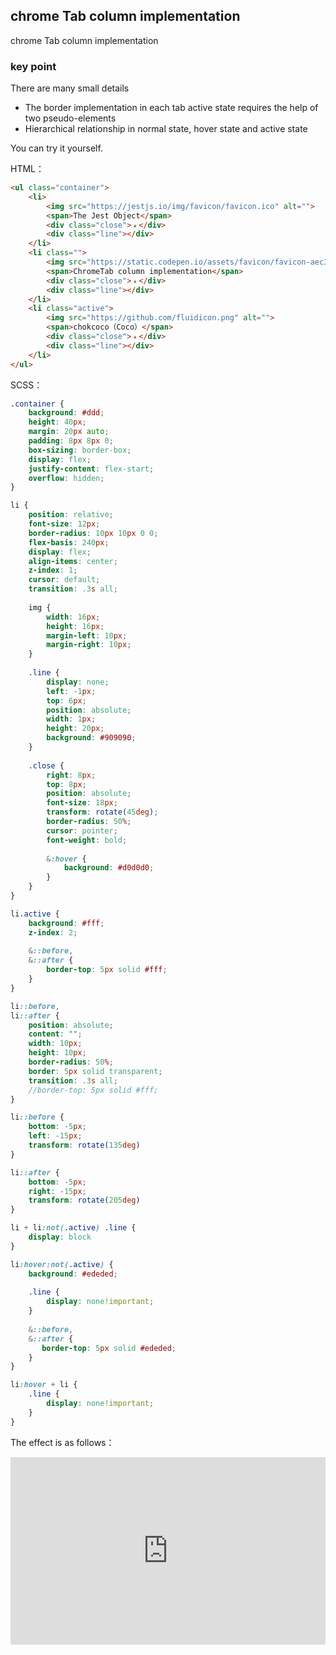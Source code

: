 ## chrome Tab column implementation

chrome Tab column implementation

### key point

There are many small details

+ The border implementation in each tab active state requires the help of two pseudo-elements
+ Hierarchical relationship in normal state, hover state and active state

You can try it yourself.

HTML：

```HTML
<ul class="container">
    <li>
        <img src="https://jestjs.io/img/favicon/favicon.ico" alt="">
        <span>The Jest Object</span>
        <div class="close">﹢</div>
        <div class="line"></div>
    </li>
    <li class="">
        <img src="https://static.codepen.io/assets/favicon/favicon-aec34940fbc1a6e787974dcd360f2c6b63348d4b1f4e06c77743096d55480f33.ico" alt="">
        <span>ChromeTab column implementation</span>
        <div class="close">﹢</div>
        <div class="line"></div>
    </li>
    <li class="active">
        <img src="https://github.com/fluidicon.png" alt="">
        <span>chokcoco（Coco）</span>
        <div class="close">﹢</div>
        <div class="line"></div>
    </li>
</ul>
```

SCSS：
```scss
.container {
    background: #ddd;
    height: 40px;
    margin: 20px auto;
    padding: 8px 8px 0;
    box-sizing: border-box;
    display: flex;
    justify-content: flex-start;
    overflow: hidden;
}

li {
    position: relative;
    font-size: 12px;
    border-radius: 10px 10px 0 0;
    flex-basis: 240px;
    display: flex;
    align-items: center;
    z-index: 1;
    cursor: default;
    transition: .3s all;
    
    img {
        width: 16px;
        height: 16px;
        margin-left: 10px;
        margin-right: 10px; 
    }
    
    .line {
        display: none;
        left: -1px;
        top: 6px;
        position: absolute;
        width: 1px; 
        height: 20px;
        background: #909090;
    }
    
    .close {
        right: 8px;
        top: 8px;
        position: absolute;
        font-size: 18px;
        transform: rotate(45deg);
        border-radius: 50%;
        cursor: pointer;
        font-weight: bold;
        
        &:hover {
            background: #d0d0d0;
        }
    }
}

li.active {
    background: #fff;
    z-index: 2;
    
    &::before,
    &::after {
        border-top: 5px solid #fff;
    }
}

li::before,
li::after {
    position: absolute;
    content: "";
    width: 10px;
    height: 10px;
    border-radius: 50%;
    border: 5px solid transparent;
    transition: .3s all;
    //border-top: 5px solid #fff;
}

li::before {
    bottom: -5px;
    left: -15px;
    transform: rotate(135deg)
}

li::after {
    bottom: -5px;
    right: -15px;
    transform: rotate(205deg)
}

li + li:not(.active) .line {
    display: block
}

li:hover:not(.active) {
    background: #ededed;
    
    .line {
        display: none!important;
    }
    
    &::before,
    &::after {
       border-top: 5px solid #ededed; 
    }
}

li:hover + li {
    .line {
        display: none!important;
    }
}
```

The effect is as follows：

<iframe height="300" style="width: 100%;" scrolling="no" title="others-chrome-tab" src="https://codepen.io/dvha/embed/eYbLzmL?default-tab=html%2Cresult" frameborder="no" loading="lazy" allowtransparency="true" allowfullscreen="true">
  See the Pen <a href="https://codepen.io/dvha/pen/eYbLzmL">
  others-chrome-tab</a> by HaDV (<a href="https://codepen.io/dvha">@dvha</a>)
  on <a href="https://codepen.io">CodePen</a>.
</iframe>